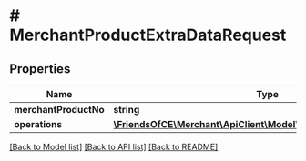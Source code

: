# # MerchantProductExtraDataRequest

## Properties

Name | Type | Description | Notes
------------ | ------------- | ------------- | -------------
**merchantProductNo** | **string** |  | [optional]
**operations** | [**\FriendsOfCE\Merchant\ApiClient\Model\ProductExtraDataRequest[]**](ProductExtraDataRequest.md) |  | [optional]

[[Back to Model list]](../../README.md#models) [[Back to API list]](../../README.md#endpoints) [[Back to README]](../../README.md)
